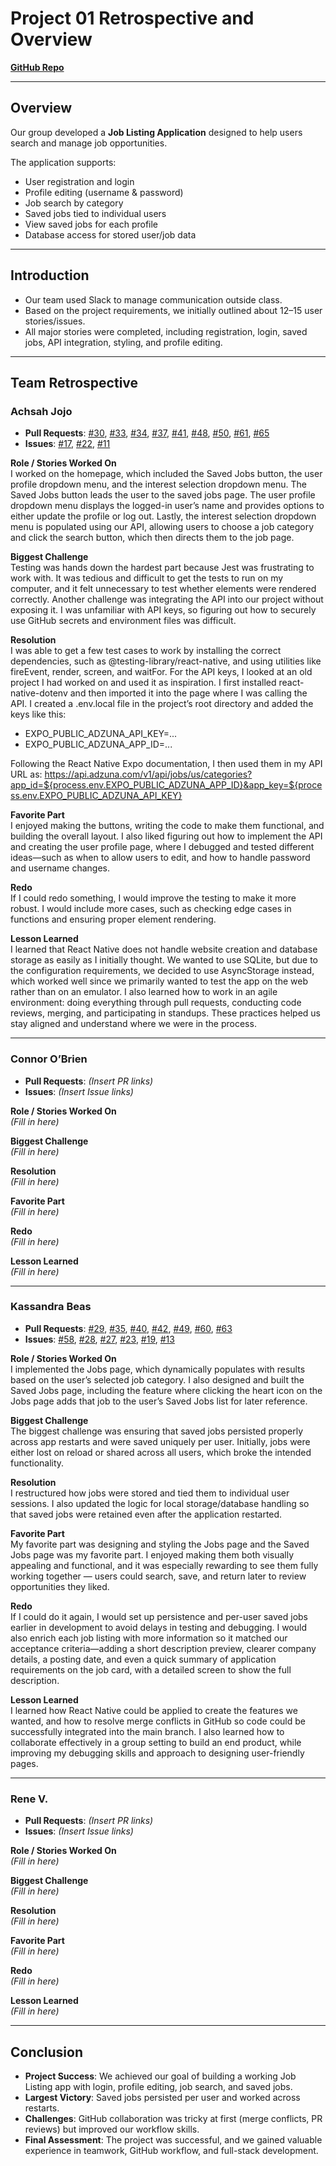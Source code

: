 # Project 01 Retrospective and Overview  

[**GitHub Repo**](https://github.com/connorobro/Project01)  

---

## Overview  
Our group developed a **Job Listing Application** designed to help users search and manage job opportunities.  

The application supports:  
- User registration and login  
- Profile editing (username & password)  
- Job search by category  
- Saved jobs tied to individual users  
- View saved jobs for each profile  
- Database access for stored user/job data  

---

## Introduction  
- Our team used Slack to manage communication outside class.  
- Based on the project requirements, we initially outlined about 12–15 user stories/issues.  
- All major stories were completed, including registration, login, saved jobs, API integration, styling, and profile editing.  

---

## Team Retrospective  

### Achsah Jojo  
- **Pull Requests**: [#30](https://github.com/connorobro/Project01/pull/30), [#33](https://github.com/connorobro/Project01/pull/33), [#34](https://github.com/connorobro/Project01/pull/34), [#37](https://github.com/connorobro/Project01/pull/37), [#41](https://github.com/connorobro/Project01/pull/41), [#48](https://github.com/connorobro/Project01/pull/48), [#50](https://github.com/connorobro/Project01/pull/50), [#61](https://github.com/connorobro/Project01/pull/61), [#65](https://github.com/connorobro/Project01/pull/65)  
- **Issues**: [#17](https://github.com/connorobro/Project01/issues/17), [#22](https://github.com/connorobro/Project01/issues/22), [#11](https://github.com/connorobro/Project01/issues/11)  

**Role / Stories Worked On**  
I worked on the homepage, which included the Saved Jobs button, the user profile dropdown menu, and the interest selection dropdown menu. The Saved Jobs button leads the user to the saved jobs page. The user profile dropdown menu displays the logged-in user’s name and provides options to either update the profile or log out. Lastly, the interest selection dropdown menu is populated using our API, allowing users to choose a job category and click the search button, which then directs them to the job page.  

**Biggest Challenge**  
Testing was hands down the hardest part because Jest was frustrating to work with. It was tedious and difficult to get the tests to run on my computer, and it felt unnecessary to test whether elements were rendered correctly. Another challenge was integrating the API into our project without exposing it. I was unfamiliar with API keys, so figuring out how to securely use GitHub secrets and environment files was difficult.

**Resolution**  
I was able to get a few test cases to work by installing the correct dependencies, such as @testing-library/react-native, and using utilities like fireEvent, render, screen, and waitFor. For the API keys, I looked at an old project I had worked on and used it as inspiration. I first installed react-native-dotenv and then imported it into the page where I was calling the API. I created a .env.local file in the project’s root directory and added the keys like this:
- EXPO_PUBLIC_ADZUNA_API_KEY=...
- EXPO_PUBLIC_ADZUNA_APP_ID=...
  
Following the React Native Expo documentation, I then used them in my API URL as: https://api.adzuna.com/v1/api/jobs/us/categories?app_id=${process.env.EXPO_PUBLIC_ADZUNA_APP_ID}&app_key=${process.env.EXPO_PUBLIC_ADZUNA_API_KEY}

**Favorite Part**  
I enjoyed making the buttons, writing the code to make them functional, and building the overall layout. I also liked figuring out how to implement the API and creating the user profile page, where I debugged and tested different ideas—such as when to allow users to edit, and how to handle password and username changes.

**Redo**  
If I could redo something, I would improve the testing to make it more robust. I would include more cases, such as checking edge cases in functions and ensuring proper element rendering.

**Lesson Learned**  
I learned that React Native does not handle website creation and database storage as easily as I initially thought. We wanted to use SQLite, but due to the configuration requirements, we decided to use AsyncStorage instead, which worked well since we primarily wanted to test the app on the web rather than on an emulator. I also learned how to work in an agile environment: doing everything through pull requests, conducting code reviews, merging, and participating in standups. These practices helped us stay aligned and understand where we were in the process.

---

### Connor O’Brien  
- **Pull Requests**: *(Insert PR links)*  
- **Issues**: *(Insert Issue links)*  

**Role / Stories Worked On**  
*(Fill in here)*  

**Biggest Challenge**  
*(Fill in here)*  

**Resolution**  
*(Fill in here)*  

**Favorite Part**  
*(Fill in here)*  

**Redo**  
*(Fill in here)*  

**Lesson Learned**  
*(Fill in here)*  

---

### Kassandra Beas  
- **Pull Requests**: [#29](https://github.com/connorobro/Project01/pull/29), [#35](https://github.com/connorobro/Project01/pull/35), [#40](https://github.com/connorobro/Project01/pull/40), [#42](https://github.com/connorobro/Project01/pull/42), [#49](https://github.com/connorobro/Project01/pull/49), [#60](https://github.com/connorobro/Project01/pull/60), [#63](https://github.com/connorobro/Project01/pull/63)  
- **Issues**: [#58](https://github.com/connorobro/Project01/issues/58), [#28](https://github.com/connorobro/Project01/issues/28), [#27](https://github.com/connorobro/Project01/issues/27), [#23](https://github.com/connorobro/Project01/issues/23), [#19](https://github.com/connorobro/Project01/issues/19), [#13](https://github.com/connorobro/Project01/issues/13)  

**Role / Stories Worked On**  
I implemented the Jobs page, which dynamically populates with results based on the user’s selected job category. I also designed and built the Saved Jobs page, including the feature where clicking the heart icon on the Jobs page adds that job to the user’s Saved Jobs list for later reference.

**Biggest Challenge**  
The biggest challenge was ensuring that saved jobs persisted properly across app restarts and were saved uniquely per user. Initially, jobs were either lost on reload or shared across all users, which broke the intended functionality.

**Resolution**  
I restructured how jobs were stored and tied them to individual user sessions. I also updated the logic for local storage/database handling so that saved jobs were retained even after the application restarted.

**Favorite Part**  
My favorite part was designing  and styling the Jobs page and the Saved Jobs page was my favorite part. I enjoyed making them both visually appealing and functional, and it was especially rewarding to see them fully working together — users could search, save, and return later to review opportunities they liked.

**Redo**  
If I could do it again, I would set up persistence and per-user saved jobs earlier in development to avoid delays in testing and debugging. I would also enrich each job listing with more information so it matched our acceptance criteria—adding a short description preview, clearer company details, a posting date, and even a quick summary of application requirements on the job card, with a detailed screen to show the full description.

**Lesson Learned**  
I learned how React Native could be applied to create the features we wanted, and how to resolve merge conflicts in GitHub so code could be successfully integrated into the main branch. I also learned how to collaborate effectively in a group setting to build an end product, while improving my debugging skills and approach to designing user-friendly pages.

---

### Rene V.  
- **Pull Requests**: *(Insert PR links)*  
- **Issues**: *(Insert Issue links)*  

**Role / Stories Worked On**  
*(Fill in here)*  

**Biggest Challenge**  
*(Fill in here)*  

**Resolution**  
*(Fill in here)*  

**Favorite Part**  
*(Fill in here)*  

**Redo**  
*(Fill in here)*  

**Lesson Learned**  
*(Fill in here)*  

---

## Conclusion  
- **Project Success**: We achieved our goal of building a working Job Listing app with login, profile editing, job search, and saved jobs.  
- **Largest Victory**: Saved jobs persisted per user and worked across restarts.  
- **Challenges**: GitHub collaboration was tricky at first (merge conflicts, PR reviews) but improved our workflow skills.  
- **Final Assessment**: The project was successful, and we gained valuable experience in teamwork, GitHub workflow, and full-stack development.  

